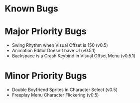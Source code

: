 # Known Bugs

# Major Priority Bugs
- Swing Rhythm when Visual Offset is 150 (v0.5)
- Animation Editor Doesn't have UI (v0.5.1)
- Backspace is a Crash Keybind in Visual Offset Menu (v0.5.1)

# Minor Priority Bugs
- Double Boyfriend Sprites in Character Select (v0.5)
- Freeplay Menu Character Flickering (v0.5)
